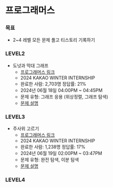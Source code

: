 # 프로그래머스

### 목표 

- 2~4 레벨 모든 문제 풀고 티스토리 기록하기 

### LEVEL2

- 도넛과 막대 그래프
  - [프로그래머스 링크](https://school.programmers.co.kr/learn/courses/30/lessons/258711?language=java)
  - 2024 KAKAO WINTER INTERNSHIP
  - 완료한 사람: 2,703명	정답률: 21%
  - 2024년 06월 18일 04:00PM ~ 04:45PM
  - 문제 유형: 그래프 응용 (위상정렬, 그래프 탐색)
  - [문제 설명](https://20240228.tistory.com/105)

### LEVEL3

- 주사위 고르기 
  - [프로그래머스 링크](https://school.programmers.co.kr/learn/courses/30/lessons/258709)
  - 2024 KAKAO WINTER INTERNSHIP
  - 완료한 사람: 1,238명	정답률: 17%
  - 2024년 06월 19일 02:00PM ~ 03:47PM
  - 문제 유형: 완전 탐색, 이분 탐색 
  - [문제 설명](https://20240228.tistory.com/106)

### LEVEL4
